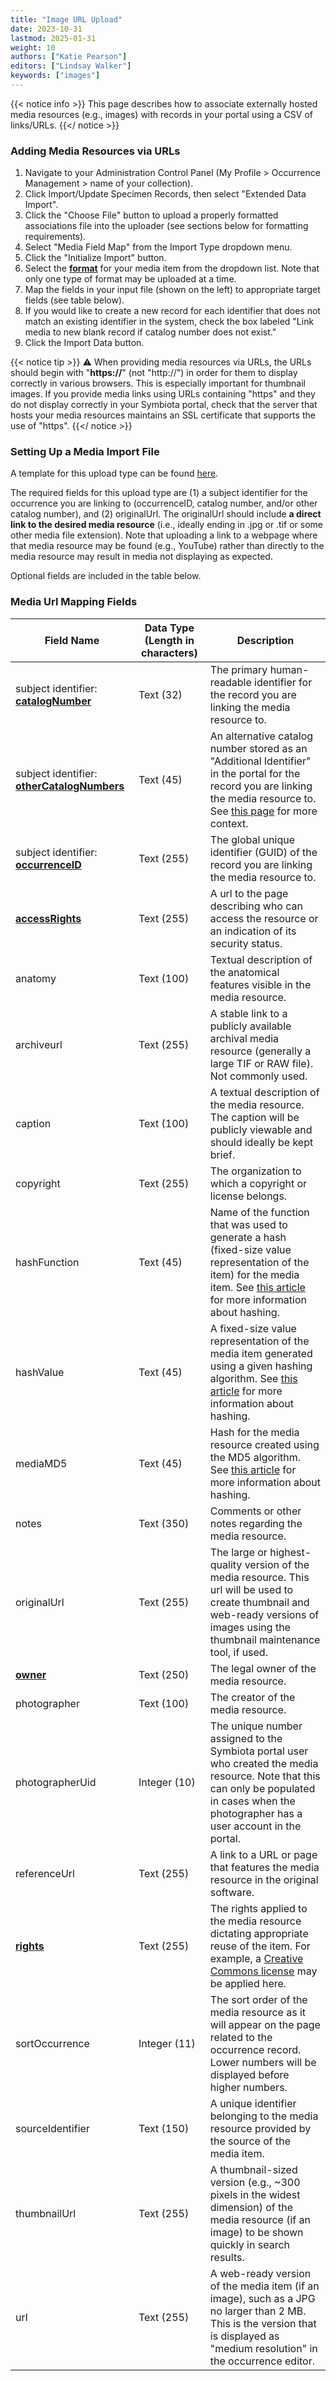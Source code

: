 ```yaml
---
title: "Image URL Upload"
date: 2023-10-31
lastmod: 2025-01-31
weight: 10
authors: ["Katie Pearson"]
editors: ["Lindsay Walker"]
keywords: ["images"]
---
```


{{< notice info >}}
  This page describes how to associate externally hosted media resources (e.g., images) with records in your portal using a CSV of links/URLs. 
{{</ notice >}}

### Adding Media Resources via URLs
  1. Navigate to your Administration Control Panel (My Profile > Occurrence Management > name of your collection).
  2. Click Import/Update Specimen Records, then select "Extended Data Import".
  3. Click the "Choose File" button to upload a properly formatted associations file into the uploader (see sections below for formatting requirements).
  4. Select "Media Field Map" from the Import Type dropdown menu.
  5. Click the "Initialize Import" button.
  6. Select the [**format**](https://ac.tdwg.org/format/) for your media item from the dropdown list. Note that only one type of format may be uploaded at a time.
  7. Map the fields in your input file (shown on the left) to appropriate target fields (see table below).
  8. If you would like to create a new record for each identifier that does not match an existing identifier in the system, check the box labeled "Link media to new blank record if catalog number does not exist."
  9. Click the Import Data button.

{{< notice tip >}}
  ⚠️ When providing media resources via URLs, the URLs should begin with "**https://**" (not "http://") in order for them to display correctly in various browsers. This is especially important for thumbnail images. If you provide media links using URLs containing "https" and they do not display correctly in your Symbiota portal, check that the server that hosts your media resources maintains an SSL certificate that supports the use of "https".
{{</ notice >}}

### Setting Up a Media Import File
A template for this upload type can be found [here](https://biokic.github.io/symbiota-docs/documents/GeneralResourceUploadTemplate.xlsx).

The required fields for this upload type are (1) a subject identifier for the occurrence you are linking to (occurrenceID, catalog number, and/or other catalog number), and (2) originalUrl. The originalUrl should include **a direct link to the desired media resource** (i.e., ideally ending in .jpg or .tif or some other media file extension). Note that uploading a link to a webpage where that media resource may be found (e.g., YouTube) rather than directly to the media resource may result in media not displaying as expected.

Optional fields are included in the table below.

### Media Url Mapping Fields

| Field Name                           | Data Type (Length in characters)                                     | Description                                                                                                                                                                                                                                                                                                                                                                   |
|--------------------------------|------------------------------------------|-------------------------------------------------------------------------------------------------------------------------------------------------------------------------------------------------------------------------------------------------------------------------------------------------------------------------------------------------------------------------|
| subject identifier: [**catalogNumber**](https://dwc.tdwg.org/terms/#dwc:catalogNumber)                           | Text (32)                               | The primary human-readable identifier for the record you are linking the media resource to. |
| subject identifier: [**otherCatalogNumbers**](https://dwc.tdwg.org/terms/#dwc:otherCatalogNumbers)                           | Text (45)                               | An alternative catalog number stored as an "Additional Identifier" in the portal for the record you are linking the media resource to. See [this page](https://biokic.github.io/symbiota-docs/editor/edit/fields/catno/) for more context. |
| subject identifier: [**occurrenceID**](https://dwc.tdwg.org/terms/#dwc:occurrenceID)                           | Text (255)                               | The global unique identifier (GUID) of the record you are linking the media resource to. |
| [**accessRights**](https://dwc.tdwg.org/terms/#dcterms:accessRights)                           | Text (255)                               | A url to the page describing who can access the resource or an indication of its security status.|
| anatomy                           | Text (100)                               | Textual description of the anatomical features visible in the media resource. |
| archiveurl                           | Text (255)                               | A stable link to a publicly available archival media resource (generally a large TIF or RAW file). Not commonly used. |
| caption                           | Text (100)                               | A textual description of the media resource. The caption will be publicly viewable and should ideally be kept brief.|
| copyright                           | Text (255)                               | The organization to which a copyright or license belongs. |
| hashFunction                          | Text (45)                               | Name of the function that was used to generate a hash (fixed-size value representation of the item) for the media item. See [this article](https://en.wikipedia.org/wiki/Hash_function) for more information about hashing.|
| hashValue                          | Text (45)                               | A fixed-size value representation of the media item generated using a given hashing algorithm. See [this article](https://en.wikipedia.org/wiki/Hash_function) for more information about hashing.|
| mediaMD5                          | Text (45)                               | Hash for the media resource created using the MD5 algorithm. See [this article](https://en.wikipedia.org/wiki/Hash_function) for more information about hashing.|
| notes                          | Text (350)                               | Comments or other notes regarding the media resource.|
| originalUrl                          | Text (255)                               | The large or highest-quality version of the media resource. This url will be used to create thumbnail and web-ready versions of images using the thumbnail maintenance tool, if used. |
| [**owner**](http://ns.adobe.com/xap/1.0/rights/Owner)                          | Text (250)                               | The legal owner of the media resource. |
| photographer                          | Text (100)                               | The creator of the media resource. |
| photographerUid                          | Integer (10)                               | The unique number assigned to the Symbiota portal user who created the media resource. Note that this can only be populated in cases when the photographer has a user account in the portal. |
| referenceUrl                          | Text (255)                               | A link to a URL or page that features the media resource in the original software. |
| [**rights**](http://dublincore.org/usage/terms/history/#rightsT-001)                          | Text (255)                               | The rights applied to the media resource dictating appropriate reuse of the item. For example, a [Creative Commons license](https://creativecommons.org/share-your-work/cclicenses/) may be applied here.|
| sortOccurrence                          | Integer (11)                               | The sort order of the media resource as it will appear on the page related to the occurrence record. Lower numbers will be displayed before higher numbers.|
| sourceIdentifier                          | Text (150)                               | A unique identifier belonging to the media resource provided by the source of the media item. |
| thumbnailUrl                          | Text (255)                               | A thumbnail-sized version (e.g., ~300 pixels in the widest dimension) of the media resource (if an image) to be shown quickly in search results.|
| url                          | Text (255)                               | A web-ready version of the media item (if an image), such as a JPG no larger than 2 MB. This is the version that is displayed as "medium resolution" in the occurrence editor.|

